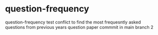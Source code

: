 # question-frequency
question-frequency
test conflict to find the most frequesntly asked questions from previous years question paper commmit in main branch 2
